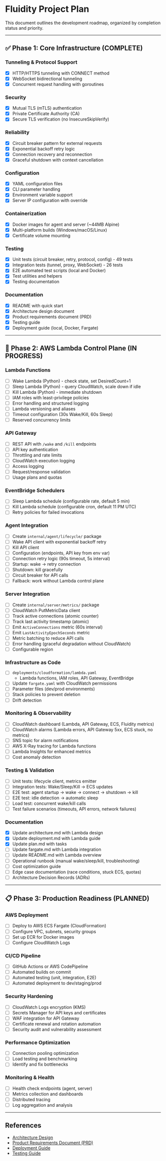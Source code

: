 # Fluidity Project Plan

This document outlines the development roadmap, organized by completion status and priority.

---

## ✅ Phase 1: Core Infrastructure (COMPLETE)

### Tunneling & Protocol Support
- [x] HTTP/HTTPS tunneling with CONNECT method
- [x] WebSocket bidirectional tunneling
- [x] Concurrent request handling with goroutines

### Security
- [x] Mutual TLS (mTLS) authentication
- [x] Private Certificate Authority (CA)
- [x] Secure TLS verification (no InsecureSkipVerify)

### Reliability
- [x] Circuit breaker pattern for external requests
- [x] Exponential backoff retry logic
- [x] Connection recovery and reconnection
- [x] Graceful shutdown with context cancellation

### Configuration
- [x] YAML configuration files
- [x] CLI parameter handling
- [x] Environment variable support
- [x] Server IP configuration with override

### Containerization
- [x] Docker images for agent and server (~44MB Alpine)
- [x] Multi-platform builds (Windows/macOS/Linux)
- [x] Certificate volume mounting

### Testing
- [x] Unit tests (circuit breaker, retry, protocol, config) - 49 tests
- [x] Integration tests (tunnel, proxy, WebSocket) - 26 tests
- [x] E2E automated test scripts (local and Docker)
- [x] Test utilities and helpers
- [x] Testing documentation

### Documentation
- [x] README with quick start
- [x] Architecture design document
- [x] Product requirements document (PRD)
- [x] Testing guide
- [x] Deployment guide (local, Docker, Fargate)

---

## 🚧 Phase 2: AWS Lambda Control Plane (IN PROGRESS)

### Lambda Functions
- [ ] Wake Lambda (Python) - check state, set DesiredCount=1
- [ ] Sleep Lambda (Python) - query CloudWatch, scale down if idle
- [ ] Kill Lambda (Python) - immediate shutdown
- [ ] IAM roles with least-privilege policies
- [ ] Error handling and structured logging
- [ ] Lambda versioning and aliases
- [ ] Timeout configuration (30s Wake/Kill, 60s Sleep)
- [ ] Reserved concurrency limits

### API Gateway
- [ ] REST API with `/wake` and `/kill` endpoints
- [ ] API key authentication
- [ ] Throttling and rate limits
- [ ] CloudWatch execution logging
- [ ] Access logging
- [ ] Request/response validation
- [ ] Usage plans and quotas

### EventBridge Schedulers
- [ ] Sleep Lambda schedule (configurable rate, default 5 min)
- [ ] Kill Lambda schedule (configurable cron, default 11 PM UTC)
- [ ] Retry policies for failed invocations

### Agent Integration
- [ ] Create `internal/agent/lifecycle/` package
- [ ] Wake API client with exponential backoff retry
- [ ] Kill API client
- [ ] Configuration (endpoints, API key from env var)
- [ ] Connection retry logic (90s timeout, 5s interval)
- [ ] Startup: wake → retry connection
- [ ] Shutdown: kill gracefully
- [ ] Circuit breaker for API calls
- [ ] Fallback: work without Lambda control plane

### Server Integration
- [ ] Create `internal/server/metrics/` package
- [ ] CloudWatch PutMetricData client
- [ ] Track active connections (atomic counter)
- [ ] Track last activity timestamp (atomic)
- [ ] Emit `ActiveConnections` metric (60s interval)
- [ ] Emit `LastActivityEpochSeconds` metric
- [ ] Metric batching to reduce API calls
- [ ] Error handling (graceful degradation without CloudWatch)
- [ ] Configurable region

### Infrastructure as Code
- [ ] `deployments/cloudformation/lambda.yaml`
  - Lambda functions, IAM roles, API Gateway, EventBridge
- [ ] Update `fargate.yaml` with CloudWatch permissions
- [ ] Parameter files (dev/prod environments)
- [ ] Stack policies to prevent deletion
- [ ] Drift detection

### Monitoring & Observability
- [ ] CloudWatch dashboard (Lambda, API Gateway, ECS, Fluidity metrics)
- [ ] CloudWatch alarms (Lambda errors, API Gateway 5xx, ECS stuck, no metrics)
- [ ] SNS topic for alarm notifications
- [ ] AWS X-Ray tracing for Lambda functions
- [ ] Lambda Insights for enhanced metrics
- [ ] Cost anomaly detection

### Testing & Validation
- [ ] Unit tests: lifecycle client, metrics emitter
- [ ] Integration tests: Wake/Sleep/Kill → ECS updates
- [ ] E2E test: agent startup → wake → connect → shutdown → kill
- [ ] E2E test: idle detection → automatic sleep
- [ ] Load test: concurrent wake/kill calls
- [ ] Test failure scenarios (timeouts, API errors, network failures)

### Documentation
- [x] Update architecture.md with Lambda design
- [x] Update deployment.md with Lambda guide
- [x] Update plan.md with tasks
- [ ] Update fargate.md with Lambda integration
- [ ] Update README.md with Lambda overview
- [ ] Operational runbook (manual wake/sleep/kill, troubleshooting)
- [ ] Cost optimization guide
- [ ] Edge case documentation (race conditions, stuck ECS, quotas)
- [ ] Architecture Decision Records (ADRs)

---

## 📋 Phase 3: Production Readiness (PLANNED)

### AWS Deployment
- [ ] Deploy to AWS ECS Fargate (CloudFormation)
- [ ] Configure VPC, subnets, security groups
- [ ] Set up ECR for Docker images
- [ ] Configure CloudWatch Logs

### CI/CD Pipeline
- [ ] GitHub Actions or AWS CodePipeline
- [ ] Automated builds on commit
- [ ] Automated testing (unit, integration, E2E)
- [ ] Automated deployment to dev/staging/prod

### Security Hardening
- [ ] CloudWatch Logs encryption (KMS)
- [ ] Secrets Manager for API keys and certificates
- [ ] WAF integration for API Gateway
- [ ] Certificate renewal and rotation automation
- [ ] Security audit and vulnerability assessment

### Performance Optimization
- [ ] Connection pooling optimization
- [ ] Load testing and benchmarking
- [ ] Identify and fix bottlenecks

### Monitoring & Health
- [ ] Health check endpoints (agent, server)
- [ ] Metrics collection and dashboards
- [ ] Distributed tracing
- [ ] Log aggregation and analysis

---

## References

- [Architecture Design](architecture.md)
- [Product Requirements Document (PRD)](PRD.md)
- [Deployment Guide](deployment.md)
- [Testing Guide](testing.md)

